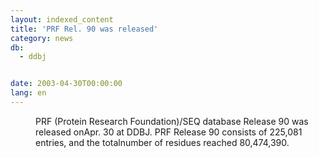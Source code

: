 ```yaml
---
layout: indexed_content
title: 'PRF Rel. 90 was released'
category: news
db:
  - ddbj


date: 2003-04-30T00:00:00
lang: en
---
```


<dd>PRF (Protein Research Foundation)/SEQ database Release 90 was released onApr. 30 at DDBJ. PRF Release 90 consists of 225,081 entries, and the totalnumber of residues reached 80,474,390.</dd>
